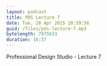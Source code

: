 ```yaml
---
layout: podcast
title: PDS Lecture 7
date: Tue, 28 Apr 2015 20:59:56
guid: /files/pds-lecture-7.mp3
bytelength: 7975633
duration: 16:37
---
```

Professional Design Studio - Lecture 7